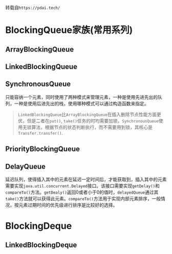 转载自`https://pdai.tech/`
# BlockingQueue家族(常用系列)
## ArrayBlockingQueue
## LinkedBlockingQueue
## SynchronousQueue
只能容纳一个元素，同时使用了两种模式来管理元素，一种是使用先进先出的队列，一种是使用后进先出的栈，使用哪种模式可以通过构造函数来指定。

>`LinkedBlockingQueue`比`ArrayBlockingQueue`在插入删除节点性能方面更优，但是二者在`put()`, `take()`任务的时均需要加锁，`SynchronousQueue`使用无锁算法，根据节点的状态判断执行，而不需要用到锁，其核心是`Transfer.transfer()`.

## PriorityBlockingQueue
## DelayQueue  
延迟队列，使得插入其中的元素在延迟一定时间后，才能获取到，插入其中的元素需要实现`java.util.concurrent.Delayed`接口。该接口需要实现`getDelay()`和`compareTo()`方法。`getDealy()`返回0或者小于0的值时，`delayedQueue`通过其`take()`方法就可以获得此元素。`compareTo()`方法用于实现内部元素排序，一般情况，按元素过期时间的优先级进行排序是比较好的选择。


# BlockingDeque
## LinkedBlockingDeque
